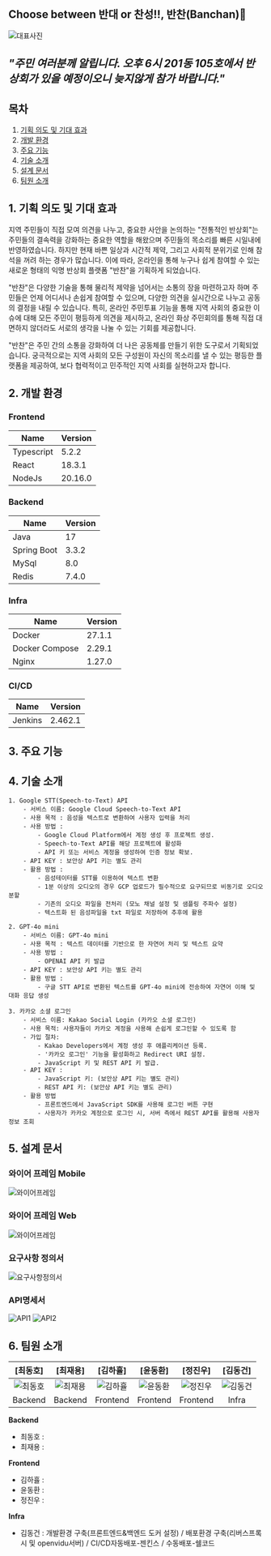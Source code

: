 ## Choose between 반대 or 찬성!!, 반찬(Banchan)📝
![대표사진](exec/resources/banchanMain.png)
## *"주민 여러분께 알립니다. 오후 6시 201동 105호에서 반상회가 있을 예정이오니 늦지않게 참가 바랍니다."*


## 목차
1. [기획 의도 및 기대 효과](#1-기획-의도-및-기대-효과)
2. [개발 환경](#2-개발-환경)
3. [주요 기능](#3-주요-기능)
4. [기술 소개](#4-기술-소개)
5. [설계 문서](#5-설계-문서)
6. [팀원 소개](#6-팀원-소개)

## 1. 기획 의도 및 기대 효과
지역 주민들이 직접 모여 의견을 나누고, 중요한 사안을 논의하는 "전통적인 반상회"는 주민들의 결속력을 강화하는 중요한 역할을 해왔으며 주민들의 목소리를 빠른 시일내에 반영하였습니다. 하지만 현재 바쁜 일상과 시간적 제약, 그리고 사회적 분위기로 인해 참석을 꺼려 하는 경우가 많습니다. 이에 따라, 온라인을 통해 누구나 쉽게 참여할 수 있는 새로운 형태의 익명 반상회 플랫폼 "반찬"을 기획하게 되었습니다.

"반찬"은 다양한 기술을 통해 물리적 제약을 넘어서는 소통의 장을 마련하고자 하며 주민들은 언제 어디서나 손쉽게 참여할 수 있으며, 다양한 의견을 실시간으로 나누고 공동의 결정을 내릴 수 있습니다. 특히, 온라인 주민투표 기능을 통해 지역 사회의 중요한 이슈에 대해 모든 주민이 평등하게 의견을 제시하고, 온라인 화상 주민회의를 통해 직접 대면하지 않더라도 서로의 생각을 나눌 수 있는 기회를 제공합니다.

"반찬"은 주민 간의 소통을 강화하여 더 나은 공동체를 만들기 위한 도구로서 기획되었습니다. 궁극적으로는 지역 사회의 모든 구성원이 자신의 목소리를 낼 수 있는 평등한 플랫폼을 제공하여, 보다 협력적이고 민주적인 지역 사회를 실현하고자 합니다.

## 2. 개발 환경
### Frontend
| Name | Version |
| --- | --- |
| Typescript | 5.2.2 |
| React | 18.3.1 |
| NodeJs | 20.16.0 |

### Backend
| Name | Version |
| --- | --- |
| Java | 17 |
| Spring Boot | 3.3.2 |
| MySql | 8.0 |
| Redis | 7.4.0 |

### Infra
| Name | Version |
| --- | --- |
| Docker | 27.1.1 |
| Docker Compose | 2.29.1 |
| Nginx | 1.27.0 |

### CI/CD
| Name | Version |
| --- | --- |
| Jenkins | 2.462.1 |

## 3. 주요 기능



## 4. 기술 소개
    1. Google STT(Speech-to-Text) API
        - 서비스 이름: Google Cloud Speech-to-Text API
        - 사용 목적 : 음성을 텍스트로 변환하여 사용자 입력을 처리
        - 사용 방법 : 
            - Google Cloud Platform에서 계정 생성 후 프로젝트 생성.
            - Speech-to-Text API를 해당 프로젝트에 활성화
            - API 키 또는 서비스 계정을 생성하여 인증 정보 확보.
        - API KEY : 보안상 API 키는 별도 관리
        - 활용 방법 : 
            - 음성테이터를 STT를 이용하여 텍스트 변환
            - 1분 이상의 오디오의 경우 GCP 업로드가 필수적으로 요구되므로 비동기로 오디오 분할
            - 기존의 오디오 파일을 전처리 (모노 채널 설정 및 샘플링 주파수 설정)
            - 텍스트화 된 음성파일을 txt 파일로 저장하여 추후에 활용
    
    2. GPT-4o mini
        - 서비스 이름: GPT-4o mini
        - 사용 목적 : 텍스트 데이터를 기반으로 한 자연어 처리 및 텍스트 요약
        - 사용 방법 : 
            - OPENAI API 키 발급
        - API KEY : 보안상 API 키는 별도 관리
        - 활용 방법 : 
            - 구글 STT API로 변환된 텍스트를 GPT-4o mini에 전송하여 자연어 이해 및 대화 응답 생성

    3. 카카오 소셜 로그인
        - 서비스 이름: Kakao Social Login (카카오 소셜 로그인)
        - 사용 목적: 사용자들이 카카오 계정을 사용해 손쉽게 로그인할 수 있도록 함
        - 가입 절차:
            - Kakao Developers에서 계정 생성 후 애플리케이션 등록.
            - '카카오 로그인' 기능을 활성화하고 Redirect URI 설정.
            - JavaScript 키 및 REST API 키 발급.
        - API KEY :
            - JavaScript 키: (보안상 API 키는 별도 관리)
            - REST API 키: (보안상 API 키는 별도 관리)
        - 활용 방법
            - 프론트엔드에서 JavaScript SDK를 사용해 로그인 버튼 구현
            - 사용자가 카카오 계정으로 로그인 시, 서버 측에서 REST API를 활용해 사용자 정보 조회

## 5. 설계 문서
### 와이어 프레임 Mobile
![와이어프레임](exec/resources/와이어프레임모바일.png)

### 와이어 프레임 Web
![와이어프레임](exec/resources/와이어프레임웹.png)

### 요구사항 정의서
![요구사항정의서](exec/resources/요구사항정의서.png)

### API명세서
![API1](exec/resources/API1.png)
![API2](exec/resources/API2.png)

## 6. 팀원 소개

| [최동호] | **[최재용]** | **[김하휼]** | **[윤동환]** | **[정진우]** | **[김동건]** |
|:----------------------------:|:----------------------------:|:----------------------------:|:----------------------------:|:----------------------------:|:----------------------------:|
| ![최동호](exec/resources/최동호.png) | ![최재용](exec/resources/최재용.png) | ![김하휼](exec/resources/김하휼.png) | ![윤동환](exec/resources/윤동환.png) | ![정진우](exec/resources/정진우.png) | ![김동건](exec/resources/김동건.png) |
| Backend | Backend | Frontend | Frontend | Frontend | Infra |



**Backend**
- 최동호 : 
- 최재용 : 

**Frontend**
- 김하휼 : 
- 윤동환 : 
- 정진우 : 

**Infra**
- 김동건 : 개발환경 구축(프론트엔드&백엔드 도커 설정) / 배포환경 구축(리버스프록시 및 openvidu서버) / CI/CD자동배포-젠킨스 / 수동배포-쉘코드 